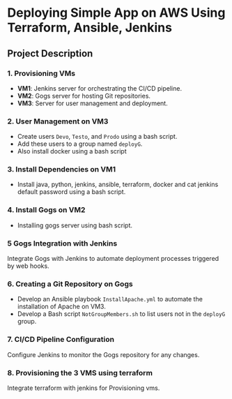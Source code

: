 
# Deploying Simple App on AWS Using Terraform, Ansible, Jenkins

## Project Description

### 1. Provisioning VMs

- **VM1**: Jenkins server for orchestrating the CI/CD pipeline.
- **VM2**: Gogs server for hosting Git repositories.
- **VM3**: Server for user management and deployment.

### 2. User Management on VM3

- Create users `Devo`, `Testo`, and `Prodo` using a bash script.
- Add these users to a group named `deployG`.
- Also install docker using a bash script

### 3. Install Dependencies on VM1

- Install java, python, jenkins, ansible, terraform, docker and cat jenkins default password using a bash script.

### 4. Install Gogs on VM2

- Installing gogs server using bash script.

### 5  Gogs Integration with Jenkins

Integrate Gogs with Jenkins to automate deployment processes triggered by web hooks.

### 6. Creating a Git Repository on Gogs

- Develop an Ansible playbook `InstallApache.yml` to automate the installation of Apache on VM3.
- Develop a Bash script `NotGroupMembers.sh` to list users not in the `deployG` group.

### 7. CI/CD Pipeline Configuration

Configure Jenkins to monitor the Gogs repository for any changes.

### 8. Provisioning the 3 VMS using terraform 

Integrate terraform with jenkins for Provisioning vms.